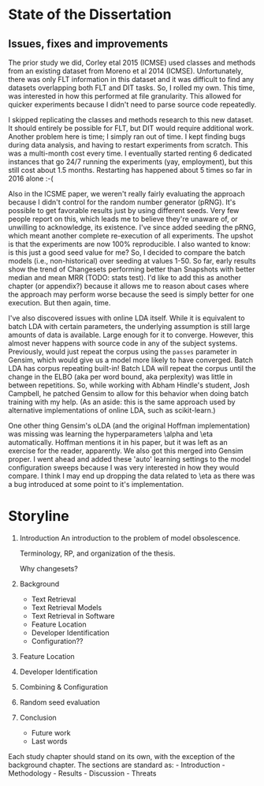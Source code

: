 # State of the Dissertation

## Issues, fixes and improvements

The prior study we did, Corley etal 2015 (ICMSE) used classes and methods from
an existing dataset from Moreno et al 2014 (ICMSE). Unfortunately, there was
only FLT information in this dataset and it was difficult to find any datasets
overlapping both FLT and DIT tasks. So, I rolled my own. This time, was
interested in how this performed at file granularity. This allowed for quicker
experiments because I didn't need to parse source code repeatedly.

I skipped replicating the classes and methods research to this new dataset. It
should entirely be possible for FLT, but DIT would require additional work.
Another problem here is time; I simply ran out of time. I kept finding bugs
during data analysis, and having to restart experiments from scratch. This was
a multi-month cost every time. I eventually started renting 6 dedicated
instances that go 24/7 running the experiments (yay, employment), but this
still cost about 1.5 months.  Restarting has happened about 5 times so far in
2016 alone :-(

Also in the ICSME paper, we weren't really fairly evaluating the approach
because I didn't control for the random number generator (pRNG). It's possible
to get favorable results just by using different seeds. Very few people report
on this, which leads me to believe they're unaware of, or unwilling to
acknowledge, its existence. I've since added seeding the pRNG, which meant
another complete re-execution of all experiments. The upshot is that the
experiments are now 100% reproducible. I also wanted to know: is this just a
good seed value for me? So, I decided to compare the batch models (i.e.,
non-historical) over seeding at values 1-50. So far, early results show the
trend of Changesets performing better than Snapshots with better median and
mean MRR (TODO: stats test). I'd like to add this as another chapter (or
appendix?) because it allows me to reason about cases where the approach may
perform worse because the seed is simply better for one execution. But then
again, time.

I've also discovered issues with online LDA itself. While it is equivalent to
batch LDA with certain parameters, the underlying assumption is still large
amounts of data is available. Large enough for it to converge. However, this
almost never happens with source code in any of the subject systems.
Previously, would just repeat the corpus using the `passes` parameter in
Gensim, which would give us a model more likely to have converged. Batch LDA
has corpus repeating built-in! Batch LDA will repeat the corpus until the
change in the ELBO (aka per word bound, aka perplexity) was little in between
repetitions.  So, while working with Abham Hindle's student, Josh Campbell, he
patched Gensim to allow for this behavior when doing batch training with my
help. (As an aside: this is the same approach used by alternative
implementations of online LDA, such as scikit-learn.)

One other thing Gensim's oLDA (and the original Hoffman implementation) was
missing was learning the hyperparameters \alpha and \eta automatically. Hoffman
mentions it in his paper, but it was left as an exercise for the reader,
apparently. We also got this merged into Gensim proper. I went ahead and added
these 'auto' learning settings to the model configuration sweeps because I was
very interested in how they would compare. I think I may end up dropping the
data related to \eta as there was a bug introduced at some point to it's
implementation.

# Storyline

1. Introduction
    An introduction to the problem of model obsolescence.

    Terminology, RP, and organization of the thesis.

    Why changesets?

2. Background
    - Text Retrieval
    - Text Retrieval Models
    - Text Retrieval in Software
    - Feature Location
    - Developer Identification
    - Configuration??
3. Feature Location
4. Developer Identification
5. Combining & Configuration
6. Random seed evaluation
9. Conclusion
    - Future work
    - Last words


Each study chapter should stand on its own, with the exception of the
background chapter.  The sections are standard as:
    - Introduction
    - Methodology
    - Results
    - Discussion
    - Threats
